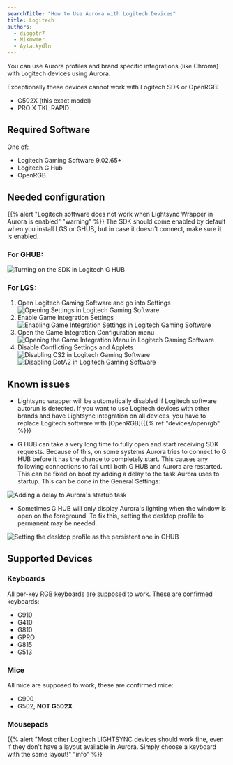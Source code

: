 ```yaml
---
searchTitle: "How to Use Aurora with Logitech Devices"
title: Logitech
authors:
  - diogotr7
  - Mikowmer
  - Aytackydln
---
```


You can use Aurora profiles and brand specific integrations (like Chroma) with Logitech devices using Aurora.

Exceptionally these devices cannot work with Logitech SDK or OpenRGB:
- G502X (this exact model)
- PRO X TKL RAPID

## Required Software

One of:

* Logitech Gaming Software 9.02.65+
* Logitech G Hub
* OpenRGB

## Needed configuration

{{% alert "Logitech software does not work when Lightsync Wrapper in Aurora is enabled" "warning" %}}
The SDK should come enabled by default when you install LGS or GHUB, but in case it doesn't connect, make sure it is enabled.

### For GHUB:

![Turning on the SDK in Logitech G HUB](img/docs/ghub-enable-sdk.png)

### For LGS:

1. Open Logitech Gaming Software and go into Settings
![Opening Settings in Logitech Gaming Software](img/docs/lgs-enable-sdk-1.png)
2. Enable Game Integration Settings
![Enabling Game Integration Settings in Logitech Gaming Software](img/docs/lgs-enable-sdk-2.png)
3. Open the Game Integration Configuration menu
![Opening the Game Integration Menu in Logitech Gaming Software](img/docs/lgs-enable-sdk-3.png)
4. Disable Conflicting Settings and Applets
![Disabling CS2 in Logitech Gaming Software](img/docs/lgs-enable-sdk-4.png)
![Disabling DotA2 in Logitech Gaming Software](img/docs/lgs-enable-sdk-5.png)

## Known issues

* Lightsync wrapper will be automatically disabled if Logitech software autorun is detected.
If you want to use Logitech devices with other brands and have Lightsync integration on all devices, you have to replace Logitech software with [OpenRGB]({{% ref "devices/openrgb" %}})

* G HUB can take a very long time to fully open and start receiving SDK requests. Because of this, on some systems Aurora tries to connect to G HUB before it has the chance to completely start. This causes any following connections to fail until both G HUB and Aurora are restarted. This can be fixed on boot by adding a delay to the task Aurora uses to startup. This can be done in the General Settings:

![Adding a delay to Aurora's startup task](img/docs/aurora-startup-delay.png)

* Sometimes G HUB will only display Aurora's lighting when the window is open on the foreground. To fix this, setting the desktop profile to permanent may be needed.

![Setting the desktop profile as the persistent one in GHUB](img/docs/ghub-persistent.png)

## Supported Devices

### Keyboards

All per-key RGB keyboards are supposed to work. These are confirmed keyboards:
* G910
* G410
* G810
* GPRO
* G815
* G513

### Mice

All mice are supposed to work, these are confirmed mice:
* G900
* G502, **NOT G502X**

### Mousepads

{{% alert "Most other Logitech LIGHTSYNC devices should work fine, even if they don't have a layout available in Aurora. Simply choose a keyboard with the same layout!" "info" %}}
